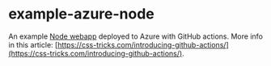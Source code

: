 # example-azure-node

An example [Node webapp](https://docs.microsoft.com/en-us/azure/app-service/) deployed to Azure with GitHub actions. More info in this article: [https://css-tricks.com/introducing-github-actions/](https://css-tricks.com/introducing-github-actions/).
